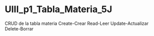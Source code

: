 # UIII_p1_Tabla_Materia_5J
CRUD de la tabla materia Create-Crear Read-Leer Update-Actualizar Delete-Borrar
